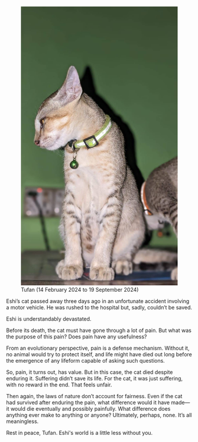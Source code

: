 <!-- title: Rest in peace, Tufan -->
<!-- draft: no -->

<figure>
<img src="/static/assets/images/tufan.jpeg">
<figcaption class="muted italic smol">Tufan (14 February 2024 to 19 September 2024)</figcaption>
</figure>

Eshi’s cat passed away three days ago in an unfortunate accident involving a motor vehicle. He was rushed to the hospital but, sadly, couldn’t be saved.

Eshi is understandably devastated.

Before its death, the cat must have gone through a lot of pain. But what was the purpose of this pain? Does pain have any usefulness?

From an evolutionary perspective, pain is a defense mechanism. Without it, no animal would try to protect itself, and life might have died out long before the emergence of any lifeform capable of asking such questions.

So, pain, it turns out, has value. But in this case, the cat died despite enduring it. Suffering didn’t save its life. For the cat, it was just suffering, with no reward in the end. That feels unfair.

Then again, the laws of nature don’t account for fairness. Even if the cat had survived after enduring the pain, what difference would it have made— it would die eventually and possibly painfully. What difference does anything ever make to anything or anyone? Ultimately, perhaps, none. It’s all meaningless.

Rest in peace, Tufan. Eshi's world is a little less without you.
